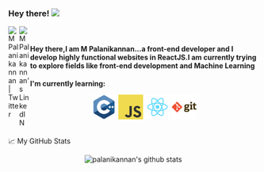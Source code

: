 <!--
**Palanikannan1437/Palanikannan1437** is a ✨ _special_ ✨ repository because its `README.md` (this file) appears on your GitHub profile.

Here are some ideas to get you started:

- 🔭 I’m currently working on ...
- 🌱 I’m currently learning ...
- 👯 I’m looking to collaborate on ...
- 🤔 I’m looking for help with ...
- 💬 Ask me about ...
- 📫 How to reach me: ...
- 😄 Pronouns: ...
- ⚡ Fun fact: ...
-->
### Hey there! <img src="https://media.giphy.com/media/hvRJCLFzcasrR4ia7z/giphy.gif" width="25px">

<a href="https://twitter.com/AkashCubers">
  <img align="left" alt="M Palanikannan | Twitter" width="22px" src="https://raw.githubusercontent.com/peterthehan/peterthehan/master/assets/twitter.svg" />
</a>
<a href="https://www.linkedin.com/in/m-palanikannan-021822200/">
  <img align="left" alt="M Palanikannan's LinkedIN" width="22px" src="https://raw.githubusercontent.com/peterthehan/peterthehan/master/assets/linkedin.svg" />
</a>

<br />

<h4>Hey there,I am M Palanikannan...a front-end developer and I develop highly functional websites in ReactJS.I am currently trying to explore fields like front-end development and Machine Learning</h4>
  

**I'm currently learning:**  

<div align="center">
<code><img height="50" src="https://raw.githubusercontent.com/github/explore/80688e429a7d4ef2fca1e82350fe8e3517d3494d/topics/cpp/cpp.png"></code>
<code><img height="50" src="https://raw.githubusercontent.com/github/explore/80688e429a7d4ef2fca1e82350fe8e3517d3494d/topics/javascript/javascript.png"></code>
<code><img height="50" src="https://raw.githubusercontent.com/github/explore/80688e429a7d4ef2fca1e82350fe8e3517d3494d/topics/react/react.png"></code>
<code><img height="50" src="https://raw.githubusercontent.com/github/explore/80688e429a7d4ef2fca1e82350fe8e3517d3494d/topics/git/git.png"></code>
</div>
<br/>

📈 My GitHub Stats

<p align="center"> <img src="https://github-readme-stats.vercel.app/api?username=Palanikannan1437&show_icons=true&count_private=true&theme=radical" alt="palanikannan's github stats" />
  

